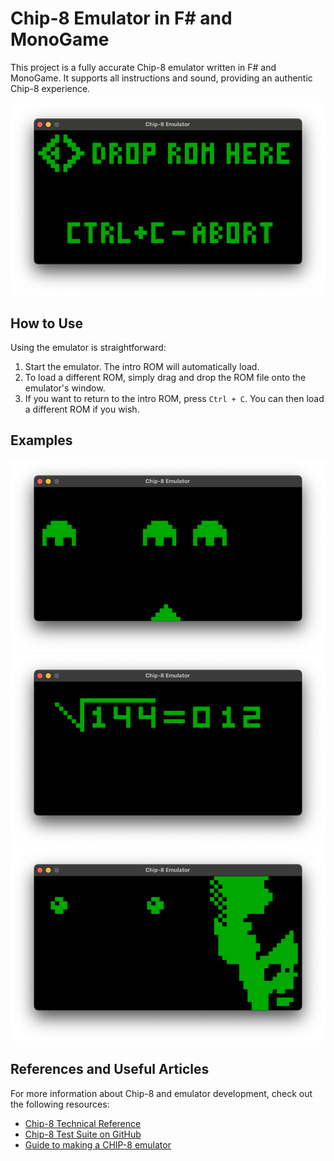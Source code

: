 # Chip-8 Emulator in F# and MonoGame

This project is a fully accurate Chip-8 emulator written in F# and MonoGame. It supports all instructions and sound, providing an authentic Chip-8 experience.

![Intro ROM Screenshot](res/game.png)

## How to Use

Using the emulator is straightforward:

1. Start the emulator. The intro ROM will automatically load.
2. To load a different ROM, simply drag and drop the ROM file onto the emulator's window.
3. If you want to return to the intro ROM, press `Ctrl + C`. You can then load a different ROM if you wish.

## Examples
![Space Invaders Game](res/space_invaders.png)
![Square root demo](res/sqrt.png)
![Trip8 Demo](res/trip8.png)
## References and Useful Articles

For more information about Chip-8 and emulator development, check out the following resources:

- [Chip-8 Technical Reference](http://devernay.free.fr/hacks/chip8/C8TECH10.HTM#0.0)
- [Chip-8 Test Suite on GitHub](https://github.com/Timendus/chip8-test-suite)
- [Guide to making a CHIP-8 emulator](https://tobiasvl.github.io/blog/write-a-chip-8-emulator/#logical-and-arithmetic-instructions)
